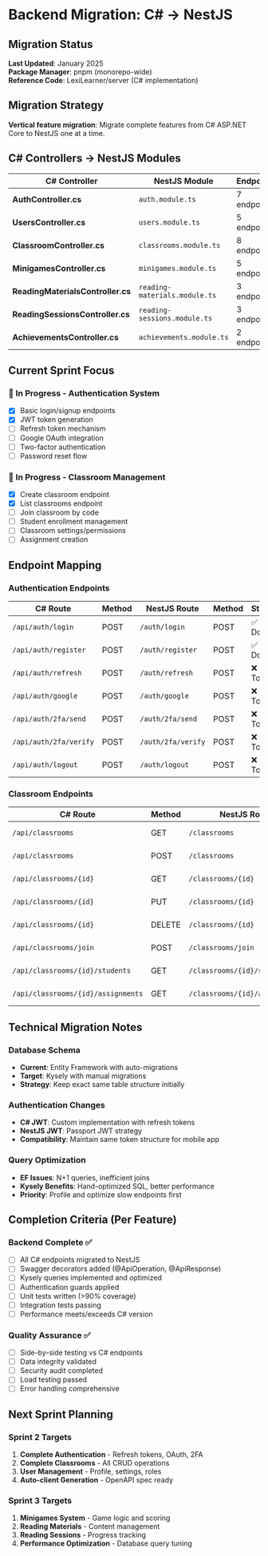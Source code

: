 # Backend Migration: C# → NestJS

## Migration Status
**Last Updated**: January 2025  
**Package Manager**: pnpm (monorepo-wide)  
**Reference Code**: LexiLearner/server (C# implementation)

## Migration Strategy

**Vertical feature migration**: Migrate complete features from C# ASP.NET Core to NestJS one at a time.

## C# Controllers → NestJS Modules

| C# Controller | NestJS Module | Endpoints | Status | Priority |
|---------------|---------------|-----------|--------|----------|
| **AuthController.cs** | `auth.module.ts` | 7 endpoints | 🔄 In Progress | High |
| **UsersController.cs** | `users.module.ts` | 5 endpoints | ❌ Not started | High |
| **ClassroomController.cs** | `classrooms.module.ts` | 8 endpoints | 🔄 In Progress | High |
| **MinigamesController.cs** | `minigames.module.ts` | 5 endpoints | 🔄 In Progress | Medium |
| **ReadingMaterialsController.cs** | `reading-materials.module.ts` | 3 endpoints | ❌ Not started | Medium |
| **ReadingSessionsController.cs** | `reading-sessions.module.ts` | 3 endpoints | ❌ Not started | Medium |
| **AchievementsController.cs** | `achievements.module.ts` | 2 endpoints | ❌ Not started | Low |

## Current Sprint Focus

### 🔄 In Progress - Authentication System
- [x] Basic login/signup endpoints
- [x] JWT token generation
- [ ] Refresh token mechanism
- [ ] Google OAuth integration
- [ ] Two-factor authentication
- [ ] Password reset flow

### 🔄 In Progress - Classroom Management  
- [x] Create classroom endpoint
- [x] List classrooms endpoint
- [ ] Join classroom by code
- [ ] Student enrollment management
- [ ] Classroom settings/permissions
- [ ] Assignment creation

## Endpoint Mapping

### Authentication Endpoints
| C# Route | Method | NestJS Route | Method | Status | Notes |
|----------|--------|--------------|---------|---------|-------|
| `/api/auth/login` | POST | `/auth/login` | POST | ✅ Done | Basic JWT auth |
| `/api/auth/register` | POST | `/auth/register` | POST | ✅ Done | User registration |
| `/api/auth/refresh` | POST | `/auth/refresh` | POST | ❌ Todo | Refresh tokens |
| `/api/auth/google` | POST | `/auth/google` | POST | ❌ Todo | OAuth integration |
| `/api/auth/2fa/send` | POST | `/auth/2fa/send` | POST | ❌ Todo | SMS/email 2FA |
| `/api/auth/2fa/verify` | POST | `/auth/2fa/verify` | POST | ❌ Todo | 2FA verification |
| `/api/auth/logout` | POST | `/auth/logout` | POST | ❌ Todo | Token invalidation |

### Classroom Endpoints
| C# Route | Method | NestJS Route | Method | Status | Notes |
|----------|--------|--------------|---------|---------|-------|
| `/api/classrooms` | GET | `/classrooms` | GET | ✅ Done | List user classrooms |
| `/api/classrooms` | POST | `/classrooms` | POST | ✅ Done | Create classroom |
| `/api/classrooms/{id}` | GET | `/classrooms/{id}` | GET | 🔄 WIP | Classroom details |
| `/api/classrooms/{id}` | PUT | `/classrooms/{id}` | PUT | ❌ Todo | Update classroom |
| `/api/classrooms/{id}` | DELETE | `/classrooms/{id}` | DELETE | ❌ Todo | Delete classroom |
| `/api/classrooms/join` | POST | `/classrooms/join` | POST | ❌ Todo | Join by code |
| `/api/classrooms/{id}/students` | GET | `/classrooms/{id}/students` | GET | ❌ Todo | List students |
| `/api/classrooms/{id}/assignments` | GET | `/classrooms/{id}/assignments` | GET | ❌ Todo | Assignments |

## Technical Migration Notes

### Database Schema
- **Current**: Entity Framework with auto-migrations
- **Target**: Kysely with manual migrations
- **Strategy**: Keep exact same table structure initially

### Authentication Changes
- **C# JWT**: Custom implementation with refresh tokens
- **NestJS JWT**: Passport JWT strategy
- **Compatibility**: Maintain same token structure for mobile app

### Query Optimization
- **EF Issues**: N+1 queries, inefficient joins
- **Kysely Benefits**: Hand-optimized SQL, better performance
- **Priority**: Profile and optimize slow endpoints first

## Completion Criteria (Per Feature)

### Backend Complete ✅
- [ ] All C# endpoints migrated to NestJS
- [ ] Swagger decorators added (@ApiOperation, @ApiResponse)
- [ ] Kysely queries implemented and optimized
- [ ] Authentication guards applied
- [ ] Unit tests written (>90% coverage)
- [ ] Integration tests passing
- [ ] Performance meets/exceeds C# version

### Quality Assurance ✅
- [ ] Side-by-side testing vs C# endpoints
- [ ] Data integrity validated
- [ ] Security audit completed
- [ ] Load testing passed
- [ ] Error handling comprehensive

## Next Sprint Planning

### Sprint 2 Targets
1. **Complete Authentication** - Refresh tokens, OAuth, 2FA
2. **Complete Classrooms** - All CRUD operations
3. **User Management** - Profile, settings, roles
4. **Auto-client Generation** - OpenAPI spec ready

### Sprint 3 Targets  
1. **Minigames System** - Game logic and scoring
2. **Reading Materials** - Content management
3. **Reading Sessions** - Progress tracking
4. **Performance Optimization** - Database query tuning